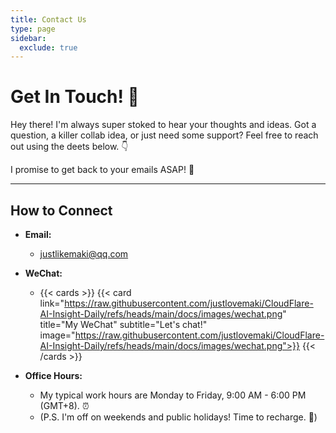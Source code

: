 ```yaml
---
title: Contact Us
type: page
sidebar:
  exclude: true
---
```

# Get In Touch! 🚀

Hey there! I'm always super stoked to hear your thoughts and ideas. Got a question, a killer collab idea, or just need some support? Feel free to reach out using the deets below. 👇

I promise to get back to your emails ASAP! 📧

---

## **How to Connect**

*   **Email:**
    *   [justlikemaki@qq.com](mailto:justlikemaki@qq.com)

*   **WeChat:**
    *   {{< cards >}}
        {{< card link="https://raw.githubusercontent.com/justlovemaki/CloudFlare-AI-Insight-Daily/refs/heads/main/docs/images/wechat.png" title="My WeChat" subtitle="Let's chat!" image="https://raw.githubusercontent.com/justlovemaki/CloudFlare-AI-Insight-Daily/refs/heads/main/docs/images/wechat.png">}}
        {{< /cards >}}

*   **Office Hours:**
    *   My typical work hours are Monday to Friday, 9:00 AM - 6:00 PM (GMT+8). ⏰
    *   (P.S. I'm off on weekends and public holidays! Time to recharge. 🔋)